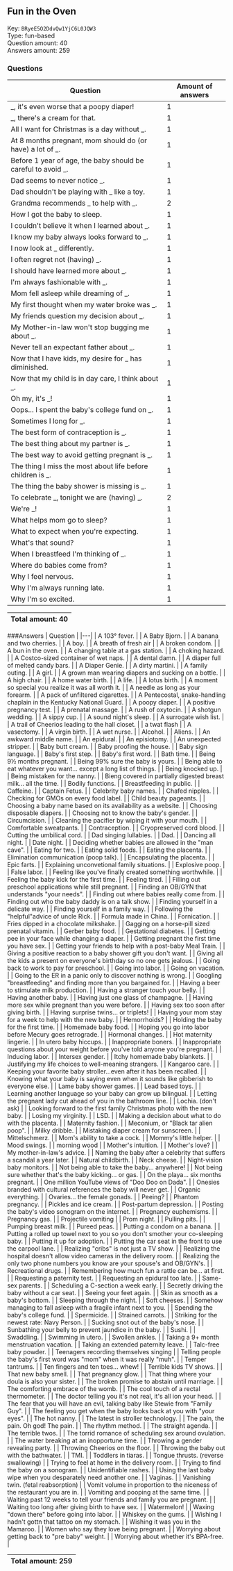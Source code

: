 ## Fun in the Oven
Key: `BRyeE5O2DdvQw1YjC6L0JQW3`  
Type: fun-based  
Question amount: 40  
Answers amount: 259
### Questions
| Question | Amount of answers |
|---|---|
| _, it's even worse that a poopy diaper! | 1 |
| _, there's a cream for that. | 1 |
| All I want for Christmas is a day without _. | 1 |
| At 8 months pregnant, mom should do (or have) a lot of _. | 1 |
| Before 1 year of age, the baby should be careful to avoid _. | 1 |
| Dad seems to never notice _. | 1 |
| Dad shouldn't be playing with _ like a toy. | 1 |
| Grandma recommends _ to help with _. | 2 |
| How I got the baby to sleep. | 1 |
| I couldn't believe it when I learned about _. | 1 |
| I know my baby always looks forward to _. | 1 |
| I now look at _ differently. | 1 |
| I often regret not (having) _. | 1 |
| I should have learned more about _. | 1 |
| I'm always fashionable with _. | 1 |
| Mom fell asleep while dreaming of _. | 1 |
| My first thought when my water broke was _. | 1 |
| My friends question my decision about _. | 1 |
| My Mother-in-law won't stop bugging me about _. | 1 |
| Never tell an expectant father about _. | 1 |
| Now that I have kids, my desire for _ has diminished. | 1 |
| Now that my child is in day care, I think about _. | 1 |
| Oh my, it's _! | 1 |
| Oops... I spent the baby's college fund on _. | 1 |
| Sometimes I long for _. | 1 |
| The best form of contraception is _. | 1 |
| The best thing about my partner is _. | 1 |
| The best way to avoid getting pregnant is _. | 1 |
| The thing I miss the most about life before children is _. | 1 |
| The thing the baby shower is missing is _. | 1 |
| To celebrate _, tonight we are (having) _. | 2 |
| We're _! | 1 |
| What helps mom go to sleep? | 1 |
| What to expect when you're expecting. | 1 |
| What's that sound? | 1 |
| When I breastfeed I'm thinking of _. | 1 |
| Where do babies come from? | 1 |
| Why I feel nervous. | 1 |
| Why I'm always running late. | 1 |
| Why I'm so excited. | 1 |

|Total amount: 40|
|---|
###Answers
| Question |
|---|
| A 103° fever. |
| A Baby Bjorn. |
| A banana and two cherries. |
| A boy. |
| A breath of fresh air |
| A broken condom. |
| A bun in the oven. |
| A changing table at a gas station. |
| A choking hazard. |
| A Costco-sized container of wet naps. |
| A dental damn. |
| A diaper full of melted candy bars. |
| A Diaper Genie. |
| A dirty martini. |
| A family outing. |
| A girl. |
| A grown man wearing diapers and sucking on a bottle. |
| A high chair. |
| A home water birth. |
| A life. |
| A lotus birth. |
| A moment so special you realize it was all worth it. |
| A needle as long as your forearm. |
| A pack of unfiltered cigarettes. |
| A Pentecostal, snake-handling chaplain in the Kentucky National Guard. |
| A poopy diaper. |
| A positive pregnancy test. |
| A prenatal massage. |
| A rush of oxytocin. |
| A shotgun wedding. |
| A sippy cup. |
| A sound night's sleep. |
| A surrogate wish list. |
| A trail of Cheerios leading to the hall closet. |
| a twat flash |
| A vasectomy. |
| A virgin birth. |
| A wet nurse. |
| Alcohol. |
| Aliens. |
| An awkward middle name. |
| An epidural. |
| An episiotomy. |
| An unexpected stripper. |
| Baby butt cream. |
| Baby proofing the house. |
| Baby sign language. |
| Baby's first step. |
| Baby's first word. |
| Bath time. |
| Being 9½ months pregnant. |
| Being 99% sure the baby is yours. |
| Being able to eat whatever you want... except a long list of things. |
| Being knocked up. |
| Being mistaken for the nanny. |
| Bieng covered in partially digested breast milk... all the time. |
| Bodily functions. |
| Breastfeeding in public. |
| Caffeine. |
| Captain Fetus. |
| Celebrity baby names. |
| Chafed nipples. |
| Checking for GMOs on every food label. |
| Child beauty pageants. |
| Choosing a baby name based on its availability as a website. |
| Choosing disposable diapers. |
| Choosing not to know the baby's gender. |
| Circumcision. |
| Cleaning the pacifier by wiping it with your mouth. |
| Comfortable sweatpants. |
| Contraception. |
| Cryopreserved cord blood. |
| Cutting the umbilical cord. |
| Dad singing lullabies. |
| Dad. |
| Dancing all night. |
| Date night. |
| Deciding whether babies are allowed in the "man cave". |
| Eating for two. |
| Eating solid foods. |
| Eating the placenta. |
| Elimination communication (poop talk). |
| Encapsulating the placenta. |
| Epic farts. |
| Explaining unconvetional family situations. |
| Explosive poop. |
| False labor. |
| Feeling like you've finally created something worthwhile. |
| Feeling the baby kick for the first time. |
| Feeling tired. |
| Filling out preschool applications while still pregnant. |
| Finding an OB/GYN that understands "your needs". |
| Finding out where babies really come from. |
| Finding out who the baby daddy is on a talk show. |
| Finding yourself in a delicate way. |
| Finding yourself in a family way. |
| Following the "helpful"advice of uncle Rick. |
| Formula made in China. |
| Fornication. |
| Fries dipped in a chocolate milkshake. |
| Gagging on a horse-pill sized prenatal vitamin. |
| Gerber baby food. |
| Gestational diabetes. |
| Getting pee in your face while changing a diaper. |
| Getting pregnant the first time you have sex. |
| Getting your friends to help with a post-baby Meal Train. |
| Giving a positive reaction to a baby shower gift you don't want. |
| Giving all the kids a present on everyone's birthday so no one gets jealous. |
| Going back to work to pay for preschool. |
| Going into labor. |
| Going on vacation. |
| Going to the ER in a panic only to discover nothing is wrong. |
| Googling "breastfeeding" and finding more than you bargained for. |
| Having a beer to stimulate milk production. |
| Having a stranger touch your belly. |
| Having another baby. |
| Having just one glass of champagne. |
| Having more sex while pregnant than you were before. |
| Having sex too soon after giving birth. |
| Having surprise twins... or triplets! |
| Having your mom stay for a week to help with the new baby. |
| Hemorrhoids? |
| Holding the baby for the first time. |
| Homemade baby food. |
| Hoping you go into labor before Mecury goes retrograde. |
| Hormonal changes. |
| Hot maternity lingerie. |
| In utero baby hiccups. |
| Inappropriate boners. |
| Inappropriate questions about your weight before you've told anyone you're pregnant. |
| Inducing labor. |
| Intersex gender. |
| Itchy homemade baby blankets. |
| Justifying my life choices to well-meaning strangers. |
| Kangaroo care. |
| Keeping your favorite baby stroller...even after it has been recalled. |
| Knowing what your baby is saying even when it sounds like gibberish to everyone else. |
| Lame baby shower games. |
| Lead based toys. |
| Learning another language so your baby can grow up bilingual. |
| Letting the pregnant lady cut ahead of you in the bathroom line. |
| Lochia. (don't ask) |
| Looking forward to the first family Christmas photo with the new baby. |
| Losing my virginity. |
| LSD. |
| Making a decision about what to do with the placenta. |
| Maternity fashion. |
| Meconium, or "Black tar alien poop". |
| Milky dribble. |
| Mistaking diaper cream for sunscreen. |
| Mittelschmerz. |
| Mom's ability to take a cock. |
| Mommy's little helper. |
| Mood swings. |
| morning wood |
| Mother's intuition. |
| Mother's love? |
| My mother-in-law's advice. |
| Naming the baby after a celebrity that suffers a scandal a year later. |
| Natural childbirth. |
| Neck cheese. |
| Night-vision baby monitors. |
| Not being able to take the baby... anywhere! |
| Not being sure whether that's the baby kicking... or gas. |
| On the playa... six months pregnant. |
| One million YouTube views of "Doo Doo on Dada". |
| Onesies branded with cultural references the baby will never get. |
| Organic everything. |
| Ovaries... the female gonads. |
| Peeing? |
| Phantom pregnancy. |
| Pickles and ice cream. |
| Post-partum depression. |
| Posting the baby's video sonogram on the internet. |
| Pregnancy euphemisms. |
| Pregnancy gas. |
| Projectile vomiting |
| Prom night. |
| Pulling pits. |
| Pumping breast milk. |
| Pureed peas. |
| Putting a condom on a banana. |
| Putting a rolled up towel next to you so you don't smother your co-sleeping baby. |
| Putting it up for adoption. |
| Putting the car seat in the front to use the carpool lane. |
| Realizing "cribs" is not just a TV show. |
| Realizing the hospital doesn't allow video cameras in the delivery room. |
| Realizing the only two phone numbers you know are your spouse's and OB/GYN's. |
| Recreational drugs. |
| Remembering how much fun a rattle can be... at first. |
| Requesting a paternity test. |
| Requesting an epidural too late. |
| Same-sex parents. |
| Scheduling a C-section a week early. |
| Secretly driving the baby without a car seat. |
| Seeing your feet again. |
| Skin as smooth as a baby's bottom. |
| Sleeping through the night. |
| Soft cheeses. |
| Somehow managing to fall asleep with a fragile infant next to you. |
| Spending the baby's college fund. |
| Spermicide. |
| Strained carrots. |
| Striking for the newest rate: Navy Person. |
| Sucking snot out of the baby's nose. |
| Sunbathing your belly to prevent jaundice in the baby. |
| Sushi. |
| Swaddling. |
| Swimming in utero. |
| Swollen ankles. |
| Taking a 9+ month menstruation vacation. |
| Taking an extended paternity leave. |
| Talc-free baby powder. |
| Teenagers recording themselves singing |
| Telling people the baby's first word was "mom" when it was really "muh". |
| Temper tantrums. |
| Ten fingers and ten toes... whew! |
| Terrible kids TV shows. |
| That new baby smell. |
| That pregnancy glow. |
| That thing where your doula is also your sister. |
| The broken promise to abstain until marriage. |
| The comforting embrace of the womb. |
| The cool touch of a rectal thermometer. |
| The doctor telling you it's not real, it's all ion your head. |
| The fear that you will have an evil, talking baby like Stewie from "Family Guy". |
| The feeling you get when the baby looks back at you with "your eyes". |
| The hot nanny. |
| The latest in stroller technology. |
| The pain, the pain. Oh god! The pain. |
| The rhythm method. |
| The straight agenda. |
| The terrible twos. |
| The torrid romance of scheduling sex around ovulation. |
| The water breaking at an inopportune time. |
| Throwing a gender revealing party. |
| Throwing Cheerios on the floor. |
| Throwing the baby out with the bathwater. |
| TMI. |
| Toddlers in tiaras. |
| Tongue thrusts. (reverse swallowing) |
| Trying to feel at home in the delivery room. |
| Trying to find the baby on a sonogram. |
| Unidentifiable rashes. |
| Using the last baby wipe when you desparately need another one. |
| Vaginas. |
| Vanishing twin. (fetal reabsorption) |
| Vomit volume in proportion to the niceness of the restaurant you are in. |
| Vomiting and pooping at the same time. |
| Waiting past 12 weeks to tell your friends and family you are pregnant. |
| Waiting too long after giving birth to have sex. |
| Watermelon! |
| Waxing "down there" before going into labor. |
| Whiskey on the gums. |
| Wishing I hadn't gottn that tattoo on my stomach. |
| Wishing it was you in the Mamaroo. |
| Women who say they love being pregnant. |
| Worrying about getting back to "pre baby" weight. |
| Worrying about whether it's BPA-free. |

|Total amount: 259|
|---|